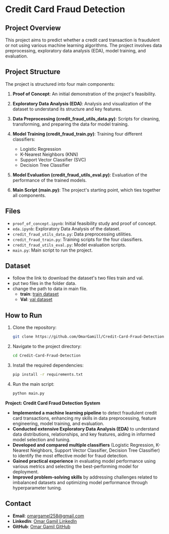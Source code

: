 # Credit Card Fraud Detection

## Project Overview
This project aims to predict whether a credit card transaction is fraudulent or not using various machine learning algorithms. The project involves data preprocessing, exploratory data analysis (EDA), model training, and evaluation.

## Project Structure
The project is structured into four main components:

1. **Proof of Concept**: An initial demonstration of the project's feasibility.
2. **Exploratory Data Analysis (EDA)**: Analysis and visualization of the dataset to understand its structure and key features.
3. **Data Preprocessing (credit_fraud_utils_data.py)**: Scripts for cleaning, transforming, and preparing the data for model training.
4. **Model Training (credit_fraud_train.py)**: Training four different classifiers:
   - Logistic Regression
   - K-Nearest Neighbors (KNN)
   - Support Vector Classifier (SVC)
   - Decision Tree Classifier

5. **Model Evaluation (credit_fraud_utils_eval.py)**: Evaluation of the performance of the trained models.
6. **Main Script (main.py)**: The project's starting point, which ties together all components.

## Files
- `proof_of_concept.ipynb`: Initial feasibility study and proof of concept.
- `eda.ipynb`: Exploratory Data Analysis of the dataset.
- `credit_fraud_utils_data.py`: Data preprocessing utilities.
- `credit_fraud_train.py`: Training scripts for the four classifiers.
- `credit_fraud_utils_eval.py`: Model evaluation scripts.
- `main.py`: Main script to run the project.

## Dataset
- follow the link to download the dataset's two files train and val.
- put two files in the folder data.
- change the path to data in main file.
   - **train**: [train dataset](  https://drive.google.com/file/d/1IU6HMKxAaDORxw406XTChg92MF46mnqD/view?usp=sharing)
   - **Val**: [val dataset]( https://drive.google.com/file/d/1nP7tAMiSdh5aV9GJEI16tJ2PJse-avrr/view?usp=sharing)
  
## How to Run
1. Clone the repository:
   ```bash
   git clone https://github.com/OmarGamill/Credit-Card-Fraud-Detection.git

2. Navigate to the project directory:
    ```bash
    cd Credit-Card-Fraud-Detection
    
3. Install the required dependencies:
   ```bash
   pip install -r requirements.txt

4. Run the main script:
   ```bash
   python main.py


**Project: Credit Card Fraud Detection System**

- **Implemented a machine learning pipeline** to detect fraudulent credit card transactions, enhancing my skills in data preprocessing, feature engineering, model training, and evaluation.
- **Conducted extensive Exploratory Data Analysis (EDA)** to understand data distributions, relationships, and key features, aiding in informed model selection and tuning.
- **Developed and compared multiple classifiers** (Logistic Regression, K-Nearest Neighbors, Support Vector Classifier, Decision Tree Classifier) to identify the most effective model for fraud detection.
- **Gained practical experience** in evaluating model performance using various metrics and selecting the best-performing model for deployment.
- **Improved problem-solving skills** by addressing challenges related to imbalanced datasets and optimizing model performance through hyperparameter tuning.


## Contact
- **Email**: omargamel258@gmail.com
- **LinkedIn**: [Omar Gamil LinkedIn](https://www.linkedin.com/in/omar-gamel-8628531b3/)
- **GitHub**: [Omar Gamil GitHub](https://github.com/OmarGamill)

